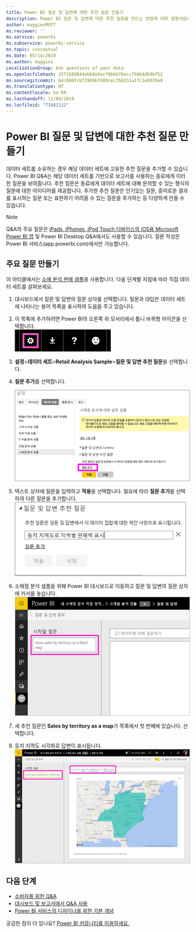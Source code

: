 ```yaml
---
title: Power BI 질문 및 답변에 대한 추천 질문 만들기
description: Power BI 질문 및 답변에 대한 추천 질문을 만드는 방법에 대한 설명서입니다.
author: maggiesMSFT
ms.reviewer: ''
ms.service: powerbi
ms.subservice: powerbi-service
ms.topic: conceptual
ms.date: 05/14/2019
ms.author: maggies
LocalizationGroup: Ask questions of your data
ms.openlocfilehash: 1571589844abb8e9acf0bbb78eccf5664db9bf52
ms.sourcegitcommit: 64c860fcbf2969bf089cec358331a1fc1e0d39a8
ms.translationtype: HT
ms.contentlocale: ko-KR
ms.lasthandoff: 11/09/2019
ms.locfileid: "73881112"
---
```

# <a name="create-featured-questions-for-power-bi-qa"></a>Power BI 질문 및 답변에 대한 추천 질문 만들기
데이터 세트를 소유하는 경우 해당 데이터 세트에 고유한 추천 질문을 추가할 수 있습니다. Power BI Q&A는 해당 데이터 세트를 기반으로 보고서를 사용하는 동료에게 이러한 질문을 보여줍니다.  추천 질문은 동료에게 데이터 세트에 대해 문의할 수 있는 형식의 질문에 대한 아이디어를 제공합니다. 추가한 추천 질문은 인기있는 질문, 흥미로운 결과를 표시하는 질문 또는 표현하기 어려울 수 있는 질문을 추가하는 등 다양하게 만들 수 있습니다.


> [!NOTE]
> Q&A의 주요 질문은 [iPads, iPhones, iPod Touch 디바이스의 iOS용 Microsoft Power BI 앱](consumer/mobile/mobile-apps-ios-qna.md) 및 Power BI Desktop Q&A에서도 사용할 수 있습니다. 질문 작성은 Power BI 서비스(app.powerbi.com)에서만 가능합니다.
> 

## <a name="create-a-featured-question"></a>주요 질문 만들기

이 아티클에서는 [소매 분석 판매 샘플](sample-datasets.md)을 사용합니다. 다음 단계별 지침에 따라 직접 데이터 세트를 살펴보세요.

1. 대시보드에서 질문 및 답변의 질문 상자를 선택합니다.   질문과 대답은 데이터 세트에 나타나는 용어 목록을 표시하여 도움을 주고 있습니다.
2. 이 목록에 추가하려면 Power BI의 오른쪽 위 모서리에서 톱니 바퀴형 아이콘을 선택합니다.  
   ![기어 아이콘](media/service-q-and-a-create-featured-questions/pbi_gearicon2.jpg)
3. **설정**&gt;**데이터 세트**&gt;**Retail Analysis Sample**&gt;**질문 및 답변 추천 질문**을 선택합니다.  
4. **질문 추가**를 선택합니다.
   
   ![설정 메뉴](media/service-q-and-a-create-featured-questions/power-bi-settings.png)
5. 텍스트 상자에 질문을 입력하고 **적용**을 선택합니다.   필요에 따라 **질문 추가**를 선택하여 다른 질문을 추가합니다.  
   ![추천 질문 및 답변 질문 창](media/service-q-and-a-create-featured-questions/power-bi-type-featured-question.png)
6. 소매점 분석 샘플을 위해 Power BI 대시보드로 이동하고 질문 및 답변의 질문 상자에 커서를 놓습니다.   
   ![주요 질문이 있는 Q&A 질문 상자](media/service-q-and-a-create-featured-questions/power-bi-qna-featured-question-to-start.png)
7. 새 추천 질문인 **Sales by territory as a map**가 목록에서 첫 번째에 있습니다. 선택합니다.  
8. 등치 지역도 시각화로 답변이 표시됩니다.  
   ![Q&A의 주요 질문 답변: 맵 시각화](media/service-q-and-a-create-featured-questions/power-bi-qna-featured-question.png)

## <a name="next-steps"></a>다음 단계

- [소비자를 위한 Q&A](consumer/end-user-q-and-a.md)  
- [대시보드 및 보고서에서 Q&A 사용](power-bi-tutorial-q-and-a.md)  
- [Power BI 서비스의 디자이너를 위한 기본 개념](service-basic-concepts.md)  

궁금한 점이 더 있나요? [Power BI 커뮤니티를 이용하세요.](https://community.powerbi.com/)

